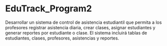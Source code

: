 # EduTrack_Program2
Desarrollar un sistema de control de asistencia estudiantil que permita a los profesores registrar asistencia diaria, crear clases, asignar estudiantes y generar reportes por estudiante o clase. El sistema incluirá tablas de estudiantes, clases, profesores, asistencias y reportes.
